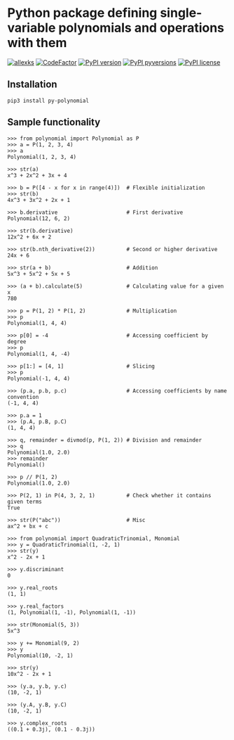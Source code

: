 # Python package defining single-variable polynomials and operations with them

[![allexks](https://circleci.com/gh/allexks/py-polynomial.svg?style=svg)](https://circleci.com/gh/allexks/py-polynomial)
[![CodeFactor](https://www.codefactor.io/repository/github/allexks/py-polynomial/badge)](https://www.codefactor.io/repository/github/allexks/py-polynomial)
[![PyPI version](https://badge.fury.io/py/py-polynomial.svg)](https://badge.fury.io/py/py-polynomial)
[![PyPI pyversions](https://img.shields.io/pypi/pyversions/py-polynomial.svg)](https://pypi.python.org/pypi/py-polynomial/)
[![PyPI license](https://img.shields.io/pypi/l/py-polynomial.svg)](https://pypi.python.org/pypi/py-polynomial/)

## Installation
`pip3 install py-polynomial`

## Sample functionality
``` pycon
>>> from polynomial import Polynomial as P
>>> a = P(1, 2, 3, 4)
>>> a
Polynomial(1, 2, 3, 4)

>>> str(a)
x^3 + 2x^2 + 3x + 4

>>> b = P([4 - x for x in range(4)])  # Flexible initialization
>>> str(b)
4x^3 + 3x^2 + 2x + 1

>>> b.derivative                      # First derivative
Polynomial(12, 6, 2)

>>> str(b.derivative)
12x^2 + 6x + 2

>>> str(b.nth_derivative(2))          # Second or higher derivative
24x + 6

>>> str(a + b)                        # Addition
5x^3 + 5x^2 + 5x + 5

>>> (a + b).calculate(5)              # Calculating value for a given x
780

>>> p = P(1, 2) * P(1, 2)             # Multiplication
>>> p
Polynomial(1, 4, 4)

>>> p[0] = -4                         # Accessing coefficient by degree
>>> p
Polynomial(1, 4, -4)

>>> p[1:] = [4, 1]                    # Slicing
>>> p
Polynomial(-1, 4, 4)

>>> (p.a, p.b, p.c)                   # Accessing coefficients by name convention
(-1, 4, 4)

>>> p.a = 1
>>> (p.A, p.B, p.C)
(1, 4, 4)

>>> q, remainder = divmod(p, P(1, 2)) # Division and remainder
>>> q
Polynomial(1.0, 2.0)
>>> remainder
Polynomial()

>>> p // P(1, 2)
Polynomial(1.0, 2.0)

>>> P(2, 1) in P(4, 3, 2, 1)          # Check whether it contains given terms
True

>>> str(P("abc"))                     # Misc
ax^2 + bx + c
```

``` pycon
>>> from polynomial import QuadraticTrinomial, Monomial
>>> y = QuadraticTrinomial(1, -2, 1)
>>> str(y)
x^2 - 2x + 1

>>> y.discriminant
0

>>> y.real_roots
(1, 1)

>>> y.real_factors
(1, Polynomial(1, -1), Polynomial(1, -1))

>>> str(Monomial(5, 3))
5x^3

>>> y += Monomial(9, 2)
>>> y
Polynomial(10, -2, 1)

>>> str(y)
10x^2 - 2x + 1

>>> (y.a, y.b, y.c)
(10, -2, 1)

>>> (y.A, y.B, y.C)
(10, -2, 1)

>>> y.complex_roots
((0.1 + 0.3j), (0.1 - 0.3j))
```
